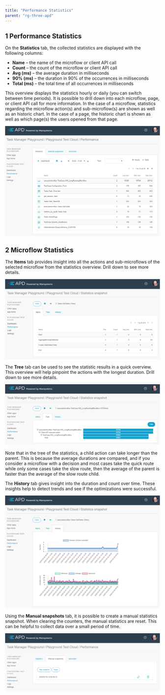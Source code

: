 ```yaml
---
title: "Performance Statistics"
parent: "rg-three-apd"
---
```


## 1 Performance Statistics

On the **Statistics** tab, the collected statistics are displayed with the following columns:

* **Name** – the name of the microflow or client API call
* **Count** – the count of the microflow or client API call
* **Avg (ms)** – the average duration in milliseconds
* **90% (ms)** – the duration in 90% of the occurrences in milliseconds
* **Total (ms)** – the total time of all occurrences in milliseconds

This overview displays the statistics hourly or daily (you can switch between time periods). It is possible to drill down into each microflow, page, or client API call for more information. In the case of a microflow, statistics regarding the microflow action(s) and sub-microflow(s) are shown as well as an historic chart. In the case of a page, the historic chart is shown as well as which page(s) the users opened from that page. 

![](attachments/rg-three/statistics.png)

## 2 Microflow Statistics

The **Items** tab provides insight into all the actions and sub-microflows of the selected microflow from the statistics overview. Drill down to see more details.

![](attachments/rg-three/statistics_items.png)

The **Tree** tab can be used to see the statistic results in a quick overview. This overview will help pinpoint the actions with the longest duration. Drill down to see more details.

![](attachments/rg-three/statistics_tree.png)

Note that in the tree of the statistics, a child action can take longer than the parent. This is because the average durations are compared, and if you consider a microflow with a decision and most cases take the quick route while only some cases take the slow route, then the average of the parent is faster than the average of the slow route child.

The **History** tab gives insight into the duration and count over time. These insights help to detect trends and see if the optimizations were successful. 

![](attachments/rg-three/statistics_history.png)

Using the **Manual snapshots** tab, it is possible to create a manual statistics snapshot. When clearing the counters, the manual statistics are reset. This can be helpful to collect data over a small period of time.

![](attachments/rg-three/manual_snapshot.png)
